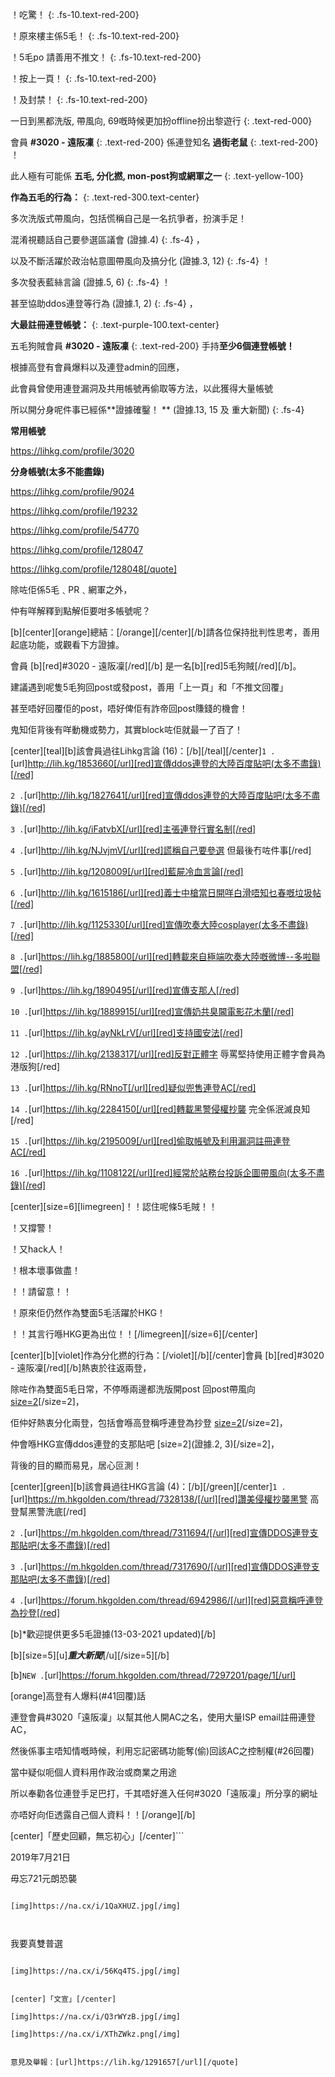 ！吃驚！
{: .fs-10.text-red-200}

！原來樓主係5毛！
{: .fs-10.text-red-200}

！5毛po 請善用不推文！
{: .fs-10.text-red-200}

！按上一頁！
{: .fs-10.text-red-200}

！及封禁！
{: .fs-10.text-red-200}

一日到黑都洗版, 帶風向, 69嘅時候更加扮offline扮出黎遊行
{: .text-red-000}

會員 
**#3020 - 遠阪凜** 
{: .text-red-200}
係連登知名
**過街老鼠**
{: .text-red-200}
！

此人極有可能係
**五毛, 分化撚, mon-post狗或網軍之一**
{: .text-yellow-100}

**作為五毛的行為：**
{: .text-red-300.text-center}

多次洗版式帶風向，包括慌稱自己是一名抗爭者，扮演手足！

混淆視聽話自己要參選區議會 
(證據.4)
{: .fs-4}
，

以及不斷活躍於政治帖意圖帶風向及搞分化 
(證據.3, 12)
{: .fs-4}
！

多次發表藍絲言論 
(證據.5, 6)
{: .fs-4}
！

甚至協助ddos連登等行為 
(證據.1, 2)
{: .fs-4}
，


**大最註冊連登帳號：**
{: .text-purple-100.text-center}

五毛狗賊會員 
**#3020 - 遠阪凜** 
{: .text-red-200}
手持**至少6個連登帳號！**

根據高登有會員爆料以及連登admin的回應，

此會員曾使用連登漏洞及共用帳號再偷取等方法，以此獲得大量帳號

所以開分身呢件事已經係**證據確鑿！ ** 
(證據.13, 15 及 重大新聞)
{: .fs-4}

**常用帳號**

https://lihkg.com/profile/3020

**分身帳號(太多不能盡錄)**

https://lihkg.com/profile/9024

https://lihkg.com/profile/19232

https://lihkg.com/profile/54770

https://lihkg.com/profile/128047

https://lihkg.com/profile/128048[/quote]

除咗佢係5毛﹑PR﹑網軍之外，

仲有咩解釋到點解佢要咁多帳號呢？


[b][center][orange]總結：[/orange][/center][/b]請各位保持批判性思考，善用起底功能，或觀看下方證據。

會員 [b][red]#3020 - 遠阪凜[/red][/b] 是一名[b][red]5毛狗賊[/red][/b]。

建議遇到呢隻5毛狗回post或發post，善用「上一頁」和「不推文回覆」

甚至唔好回覆佢的post，唔好俾佢有詐帝回post賺錢的機會！

鬼知佢背後有咩動機或勢力，其實block咗佢就最一了百了！


[center][teal][b]該會員過往Lihkg言論 (16)：[/b][/teal][/center]`1 .`[url]http://lih.kg/1853660[/url][red]宣傳ddos連登的大陸百度貼吧(太多不盡錄)[/red]

`2 .`[url]http://lih.kg/1827641[/url][red]宣傳ddos連登的大陸百度貼吧(太多不盡錄)[/red]

`3 .`[url]http://lih.kg/iFatvbX[/url][red]主張連登行實名制[/red]

`4 .`[url]http://lih.kg/NJvjmV[/url][red]謊稱自己要參選 但最後冇咗件事[/red]

`5 .`[url]http://lih.kg/1208009[/url][red]藍屍冷血言論[/red]

`6 .`[url]http://lih.kg/1615186[/url][red]義士中槍當日開咩白滑唔知乜春嘅垃圾帖[/red]

`7 .`[url]http://lih.kg/1125330[/url][red]宣傳吹奏大陸cosplayer(太多不盡錄)[/red]

`8 .`[url]https://lih.kg/1885800[/url][red]轉載來自極端吹奏大陸嘅微博--多啦聯盟[/red]

`9 .`[url]https://lih.kg/1890495[/url][red]宣傳支那人[/red]

`10 .`[url]https://lih.kg/1889915[/url][red]宣傳奶共臭閪電影花木蘭[/red]

`11 .`[url]https://lih.kg/ayNkLrV[/url][red]支持國安法[/red]

`12 .`[url]https://lih.kg/2138317[/url][red]反對正體字 辱罵堅持使用正體字會員為港版狗[/red]

`13 .`[url]https://lih.kg/RNnoT[/url][red]疑似兜售連登AC[/red]

`14 .`[url]https://lih.kg/2284150[/url][red]轉載黑警侵權抄襲 完全係泯滅良知[/red]

`15 .`[url]https://lih.kg/2195009[/url][red]偷取帳號及利用漏洞註冊連登AC[/red]

`16 .`[url]https://lih.kg/1108122[/url][red]經常於站務台投訴企圖帶風向(太多不盡錄)[/red]

[center][size=6][limegreen]！！認住呢條5毛賊！！

！又撐警！

！又hack人！

！根本壞事做盡！


！！請留意！！

！原來佢仍然作為雙面5毛活躍於HKG！

！！其言行喺HKG更為出位！！[/limegreen][/size=6][/center]

[center][b][violet]作為分化撚的行為：[/violet][/b][/center]會員 [b][red]#3020 - 遠阪凜[/red][/b]熱衷於往返兩登，

除咗作為雙面5毛日常，不停喺兩邊都洗版開post 回post帶風向 [size=2](證據.1)[/size=2]，

佢仲好熱衷分化兩登，包括會喺高登稱呼連登為抄登 [size=2](證據.4)[/size=2]，

仲會喺HKG宣傳ddos連登的支那貼吧 [size=2](證據.2, 3)[/size=2]，

背後的目的顯而易見，居心叵測！


[center][green][b]該會員過往HKG言論 (4)：[/b][/green][/center]`1 .`[url]https://m.hkgolden.com/thread/7328138/[/url][red]讚美侵權抄襲黑警 高登幫黑警洗底[/red]

`2 .`[url]https://m.hkgolden.com/thread/7311694/[/url][red]宣傳DDOS連登支那貼吧(太多不盡錄)[/red]

`3 .`[url]https://m.hkgolden.com/thread/7317690/[/url][red]宣傳DDOS連登支那貼吧(太多不盡錄)[/red]

`4 .`[url]https://forum.hkgolden.com/thread/6942986/[/url][red]惡意稱呼連登為抄登[/red]

[b]*歡迎提供更多5毛證據(13-03-2021 updated)[/b]


[b][size=5][u]*********重大新聞*********[/u][/size=5][/b]

[b]`NEW .`[url]https://forum.hkgolden.com/thread/7297201/page/1[/url]

[orange]高登有人爆料(#41回覆)話 

連登會員#3020「遠阪凜」以幫其他人開AC之名，使用大量ISP email註冊連登AC，

然後係事主唔知情嘅時候，利用忘記密碼功能奪(偷)回該AC之控制權(#26回覆)

當中疑似呃個人資料用作政治或商業之用途

所以奉勸各位連登手足巴打，千其唔好進入任何#3020「遠阪凜」所分享的網址

亦唔好向佢透露自己個人資料！！[/orange][/b]


[center]「歷史回顧，無忘初心」[/center]```

2019年7月21日

毋忘721元朗恐襲

```

[img]https://na.cx/i/1QaXHUZ.jpg[/img]



```

我要真雙普選

```

[img]https://na.cx/i/56Kq4TS.jpg[/img]


[center]「文宣」[/center]

[img]https://na.cx/i/Q3rWYzB.jpg[/img]

[img]https://na.cx/i/XThZWkz.png[/img]


意見及舉報：[url]https://lih.kg/1291657[/url][/quote]
